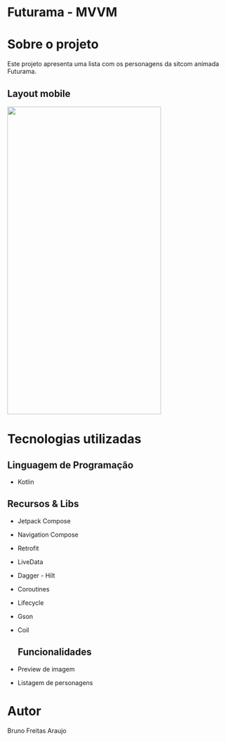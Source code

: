 # Futurama - MVVM

# Sobre o projeto
Este projeto apresenta uma lista com os personagens da sitcom animada Futurama.

## Layout mobile
<img src="https://github.com/Brunoandroid/Imagens/blob/main/futurama.gif" width="350" height="700"/>

# Tecnologias utilizadas

## Linguagem de Programação
- Kotlin

## Recursos & Libs
- Jetpack Compose
- Navigation Compose
- Retrofit
- LiveData
- Dagger - Hilt
- Coroutines
- Lifecycle
- Gson
- Coil

  ## Funcionalidades
- Preview de imagem
- Listagem de personagens

# Autor

Bruno Freitas Araujo
